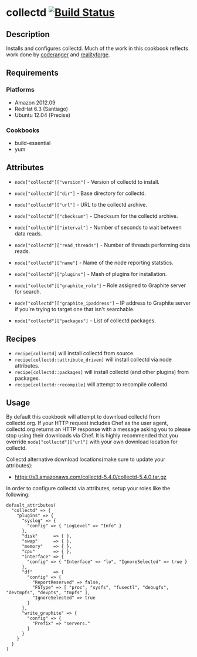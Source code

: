 # collectd [![Build Status](https://secure.travis-ci.org/hectcastro/chef-collectd.png?branch=master)](http://travis-ci.org/hectcastro/chef-collectd)

## Description

Installs and configures collectd.  Much of the work in this cookbook reflects
work done by [coderanger](https://github.com/coderanger/chef-collectd)
and [realityforge](https://github.com/realityforge/chef-collectd).

## Requirements

### Platforms

* Amazon 2012.09
* RedHat 6.3 (Santiago)
* Ubuntu 12.04 (Precise)

### Cookbooks

* build-essential
* yum

## Attributes

* `node["collectd"]["version"]` - Version of collectd to install.
* `node["collectd"]["dir"]` - Base directory for collectd.
* `node["collectd"]["url"]` - URL to the collectd archive.
* `node["collectd"]["checksum"]` - Checksum for the collectd archive.
* `node["collectd"]["interval"]` - Number of seconds to wait between data reads.
* `node["collectd"]["read_threads"]` - Number of threads performing data reads.
* `node["collectd"]["name"]` - Name of the node reporting statstics.
* `node["collectd"]["plugins"]` - Mash of plugins for installation.
* `node["collectd"]["graphite_role"]` – Role assigned to Graphite server for search.
* `node["collectd"]["graphite_ipaddress"]` – IP address to Graphite server if you're
  trying to target one that isn't searchable.

* `node["collectd"]["packages"]` – List of collectd packages.

## Recipes

* `recipe[collectd]` will install collectd from source.
* `recipe[collectd::attribute_driven]` will install collectd via node attributes.
* `recipe[collectd::packages]` will install collectd (and other plugins) from
  packages.
* `recipe[collectd::recompile]` will attempt to recompile collectd.

## Usage

By default this cookbook will attempt to download collectd from collectd.org. If your
HTTP request includes Chef as the user agent, collectd.org returns an HTTP response
with a message asking you to please stop using their downloads via Chef. It is highly
recommended that you override `node["collectd"]["url"]` with your own download location
for collectd.

Collectd alternative download locations(make sure to update your attributes):

* https://s3.amazonaws.com/collectd-5.4.0/collectd-5.4.0.tar.gz 

In order to configure collectd via attributes, setup your roles like the following:

    default_attributes(
      "collectd" => {
        "plugins" => {
          "syslog" => {
            "config" => { "LogLevel" => "Info" }
          },
          "disk"      => { },
          "swap"      => { },
          "memory"    => { },
          "cpu"       => { },
          "interface" => {
            "config" => { "Interface" => "lo", "IgnoreSelected" => true }
          },
          "df"        => {
            "config" => {
              "ReportReserved" => false,
              "FSType" => [ "proc", "sysfs", "fusectl", "debugfs", "devtmpfs", "devpts", "tmpfs" ],
              "IgnoreSelected" => true
            }
          },
          "write_graphite" => {
            "config" => {
              "Prefix" => "servers."
            }
          }
        }
      }
    )
